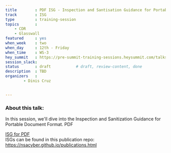 ```yaml
---
title        : PDF ISG - Inspection and Santisation Guidance for Portable Document Format
track        : ISG
type         : training-session
topics       :
    - CDR
    - Glasswall
featured     : yes
when_week    : two
when_day     : 12th - Friday
when_time    : WS-3
hey_summit   : https://pre-summit-training-sessions.heysummit.com/talks/inspection-and-santisation-guidance-for-portable-document-format-1700pm-bst/
session_slack: 
status       : draft           # draft, review-content, done
description  : TBD
organizers   : 
        - Dinis Cruz
       

---
```


### About this talk:

In this session, we'll dive into the Inspection and Sanitization Guidance for Portable Document Format. PDF

[ISG for PDF](https://apps.nsa.gov/iaarchive/library/reports/pdf_inspection_and_sanitization_guidance_v1_0-20171206.cfm)  
ISGs can be found in this publication repo:
https://nsacyber.github.io/publications.html  

